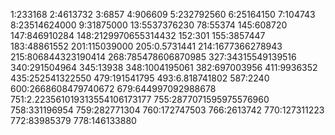 1:233168
2:4613732
3:6857
4:906609
5:232792560
6:25164150
7:104743
8:23514624000
9:31875000
13:5537376230
78:55374
145:608720
147:846910284
148:2129970655314432
152:301
155:3857447
183:48861552
201:115039000
205:0.5731441
214:1677366278943
215:806844323190414
268:785478606870985
327:34315549139516
340:291504964
345:13938
348:1004195061
382:697003956
411:9936352
435:252541322550
479:191541795
493:6.818741802
587:2240
600:2668608479740672
679:644997092988678
751:2.223561019313554106173177
755:2877071595975576960
758:331196954
759:282771304
760:172747503
766:2613742
770:127311223
772:83985379
778:146133880
